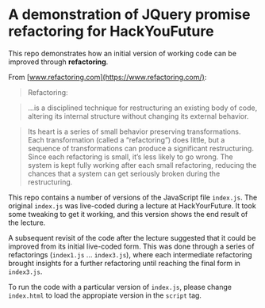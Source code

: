 # A demonstration of JQuery promise refactoring for HackYouFuture

This repo demonstrates how an initial version of working code can be improved through **refactoring**.

From [www.refactoring.com](https://www.refactoring.com/):

> Refactoring:

 >…is a disciplined technique for restructuring an existing body of code, altering its internal structure without changing its external behavior.

> Its heart is a series of small behavior preserving transformations. Each transformation (called a “refactoring”) does little, but a sequence of transformations can produce a significant restructuring. Since each refactoring is small, it’s less likely to go wrong. The system is kept fully working after each small refactoring, reducing the chances that a system can get seriously broken during the restructuring.

This repo contains a number of versions of the JavaScript file `index.js`. The original `index.js` was live-coded during a lecture at HackYourFuture. It took some tweaking to get it working, and this version shows the end result of the lecture.

A subsequent revisit of the code after the lecture suggested that it could be improved from its initial live-coded form. This was done through a series of refactorings (`index1.js` ... `index3.js`), where each intermediate refactoring brought insights for a further refactoring until reaching the final form in `index3.js`.

To run the code with a particular version of `index.js`, please change `index.html` to load the appropiate version in the `script` tag.

